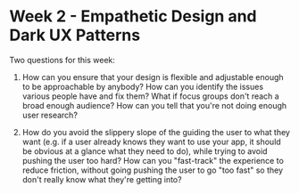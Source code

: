 # Week 2 - Empathetic Design and Dark UX Patterns

Two questions for this week:

1. How can you ensure that your design is flexible and adjustable enough to be approachable by anybody? How can you identify the issues various people have and fix them? What if focus groups don't reach a broad enough audience? How can you tell that you're not doing enough user research?

2. How do you avoid the slippery slope of the guiding the user to what they want (e.g. if a user already knows they want to use your app, it should be obvious at a glance what they need to do), while trying to avoid pushing the user too hard? How can you "fast-track" the experience to reduce friction, without going pushing the user to go "too fast" so they don't really know what they're getting into?
